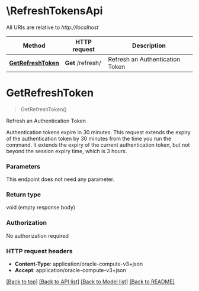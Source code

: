 # \RefreshTokensApi

All URIs are relative to *http://localhost*

Method | HTTP request | Description
------------- | ------------- | -------------
[**GetRefreshToken**](RefreshTokensApi.md#GetRefreshToken) | **Get** /refresh/ | Refresh an Authentication Token


# **GetRefreshToken**
> GetRefreshToken()

Refresh an Authentication Token

Authentication tokens expire in 30 minutes. This request extends the expiry of the authentication token by 30 minutes from the time you run the command. It extends the expiry of the current authentication token, but not beyond the session expiry time, which is 3 hours.


### Parameters
This endpoint does not need any parameter.

### Return type

void (empty response body)

### Authorization

No authorization required

### HTTP request headers

 - **Content-Type**: application/oracle-compute-v3+json
 - **Accept**: application/oracle-compute-v3+json

[[Back to top]](#) [[Back to API list]](../README.md#documentation-for-api-endpoints) [[Back to Model list]](../README.md#documentation-for-models) [[Back to README]](../README.md)

